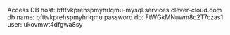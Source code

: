 Access DB
host: bfttvkprehspmyhrlqmu-mysql.services.clever-cloud.com
db name: bfttvkprehspmyhrlqmu
password db: FtWGkMNuwm8c2T7czas1
user: ukovmwt4dfgwa8sy
